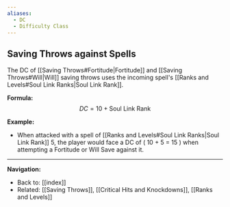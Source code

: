 ```yaml
---
aliases:
  - DC
  - Difficulty Class
---
```

## Saving Throws against Spells

The DC of [[Saving Throws#Fortitude|Fortitude]] and [[Saving Throws#Will|Will]] saving throws uses the incoming spell's [[Ranks and Levels#Soul Link Ranks|Soul Link Rank]].

**Formula:**
$$ DC = 10 + \text{Soul Link Rank} $$

**Example:**

* When attacked with a spell of [[Ranks and Levels#Soul Link Ranks|Soul Link Rank]] 5, the player would face a DC of \( 10 + 5 = 15 \) when attempting a Fortitude or Will Save against it.

---

**Navigation:**

* Back to: [[index]]
* Related: [[Saving Throws]], [[Critical Hits and Knockdowns]], [[Ranks and Levels]]
